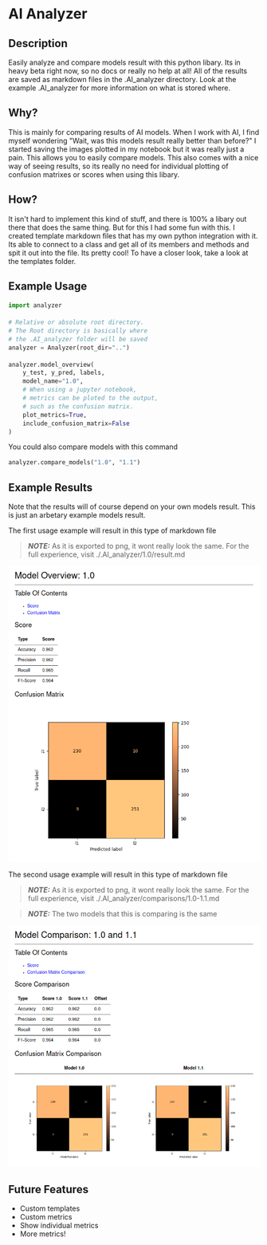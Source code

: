 # AI Analyzer
## Description
Easily analyze and compare models result with this python libary.
Its in heavy beta right now, so no docs or really no help at all!
All of the results are saved as markdown files in the .AI_analyzer directory.
Look at the example .AI_analyzer for more information on what is stored where.

## Why?
This is mainly for comparing results of AI models.
When I work with AI, I find myself wondering "Wait, was this models result really better than before?"
I started saving the images plotted in my notebook but it was really just a pain.
This allows you to easily compare models. This also comes with a nice way
of seeing results, so its really no need for individual plotting of confusion matrixes
or scores when using this libary.

## How?
It isn't hard to implement this kind of stuff, and there is 100% 
a libary out there that does the same thing. But for this I had
some fun with this. I created template markdown files that has my own
python integration with it. Its able to connect to a class and
get all of its members and methods and spit it out into the file. Its pretty cool!
To have a closer look, take a look at the templates folder.

## Example Usage
```python
import analyzer

# Relative or absolute root directory.
# The Root directory is basically where
# the .AI_analyzer folder will be saved
analyzer = Analyzer(root_dir="..")

analyzer.model_overview(
    y_test, y_pred, labels,
    model_name="1.0",
    # When using a jupyter notebook,
    # metrics can be ploted to the output,
    # such as the confusion matrix.
    plot_metrics=True,              
    include_confusion_matrix=False
)
```

You could also compare models with this command
```python
analyzer.compare_models("1.0", "1.1")
```

## Example Results
Note that the results will of course depend on your own models
result. This is just an arbetary example models result.

The first usage example will result in this type of markdown file
> **_NOTE:_** As it is exported to png, it wont really look the same. For the full experience, visit ./.AI_analyzer/1.0/result.md

![](./previews/1.0-result.png)

The second usage example will result in this type of markdown file
> **_NOTE:_** As it is exported to png, it wont really look the same. For the full experience, visit ./.AI_analyzer/comparisons/1.0-1.1.md

> **_NOTE:_**  The two models that this is comparing is the same

![](./previews/1.0-1.1.png)

## Future Features
- Custom templates
- Custom metrics
- Show individual metrics
- More metrics!
